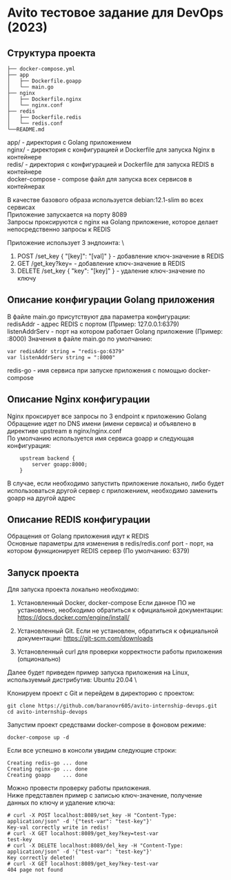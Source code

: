 # Avito тестовое задание для DevOps (2023)

## Структура проекта

```
├── docker-compose.yml
├── app
│   ├── Dockerfile.goapp
│   └── main.go
├── nginx
│   ├── Dockerfile.nginx
│   └── nginx.conf
├── redis
│   ├── Dockerfile.redis
│   └── redis.conf
└──README.md
```
app/ - директория с Golang приложением \
nginx/ - директория с конфигурацией и Dockerfile для запуска Nginx в контейнере \
redis/ - директория с конфигурацией и Dockerfile для запуска REDIS в контейнере \
docker-compose - compose файл для запуска всех сервисов в контейнерах

В качестве базового образа используется debian:12.1-slim во всех сервисах \
Приложение запускается на порту 8089 \
Запросы проксируются с nginx на Golang приложение, которое делает непосредственно запросы к REDIS 

Приложение использует 3 эндпоинта: \
1. POST /set_key { "[key]": "[val]" } - добавление ключ-значение в REDIS
2. GET /get_key?key=<key> - добавление ключ-значение в REDIS
3. DELETE /set_key { "key": "[key]" } - удаление ключ-значение по ключу

## Описание конфигурации Golang приложения
В файле main.go присутствуют два параметра конфигурации: \
redisAddr - адрес REDIS с портом (Пример: 127.0.0.1:6379) \
listenAddrServ - порт на котором работает Golang приложение (Пример: :8000)
Значения в файле main.go по умолчанию:
```
var redisAddr string = "redis-go:6379"
var listenAddrServ string = ":8000"
```
redis-go - имя сервиса при запуске приложения с помощью docker-compose

## Описание Nginx конфигурации
Nginx проксирует все запросы по 3 endpoint к приложению Golang \
Обращение идет по DNS имени (имени сервиса) и объявлено в директиве upstream в nginx/nginx.conf \
По умолчанию используется имя сервиса goapp и следующая конфигурация: 
```
    upstream backend {
        server goapp:8000;
    }
```
В случае, если необходимо запустить приложение локально, либо будет использоваться другой сервер с приложением, необходимо заменить goapp на другой адрес

## Описание REDIS конфигурации
Обращения от Golang приложения идут к REDIS \
Основные параметры для изменения в redis/redis.conf
port - порт, на котором функционирует REDIS сервер (По умолчанию: 6379)

## Запуск проекта
Для запуска проекта локально необходимо:

1. Установленный Docker, docker-compose 
Если данное ПО не установлено, необходимо обратиться к официальной документации: https://docs.docker.com/engine/install/

2. Установленный Git. Если не установлен, обратиться к официальной документации: https://git-scm.com/downloads

3. Установленный curl для проверки корректности работы приложения (опционально)



Далее будет приведен пример запуска приложения на Linux, используемый дистрибутив: Ubuntu 20.04 \

Клонируем проект с Git и перейдем в директорию с проектом:
```
git clone https://github.com/baranovr605/avito-internship-devops.git
cd avito-internship-devops
```

Запустим проект средствами docker-compose в фоновом режиме:
```
docker-compose up -d
```

Если все успешно в консоли увидим следующие строки:
```
Creating redis-go ... done
Creating nginx-go ... done
Creating goapp    ... done
```

Можно провести проверку работы приложения. \
Ниже представлен пример с записью ключ-значение, получение данных по ключу и удаление ключа:
```
# curl -X POST localhost:8089/set_key -H "Content-Type: application/json" -d '{"test-var": "test-key"}'
Key-val correctly write in redis!
# curl -X GET localhost:8089/get_key?key=test-var
test-key
# curl -X DELETE localhost:8089/del_key -H "Content-Type: application/json" -d '{"test-var": "test-key"}'
Key correctly deleted!
# curl -X GET localhost:8089/get_key?key-test-var
404 page not found
```